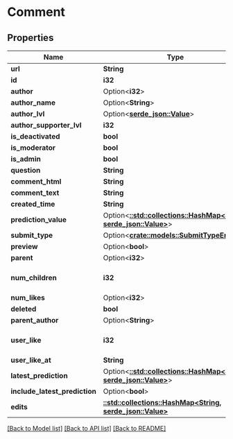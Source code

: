 # Comment

## Properties

Name | Type | Description | Notes
------------ | ------------- | ------------- | -------------
**url** | **String** |  | [readonly]
**id** | **i32** |  | [readonly]
**author** | Option<**i32**> |  | [readonly]
**author_name** | Option<**String**> |  | [readonly]
**author_lvl** | Option<[**serde_json::Value**](.md)> |  | [readonly]
**author_supporter_lvl** | **i32** |  | [readonly]
**is_deactivated** | **bool** |  | [readonly]
**is_moderator** | **bool** |  | [readonly]
**is_admin** | **bool** |  | [readonly]
**question** | **String** |  | 
**comment_html** | **String** |  | [readonly]
**comment_text** | **String** |  | 
**created_time** | **String** |  | [readonly]
**prediction_value** | Option<[**::std::collections::HashMap<String, serde_json::Value>**](serde_json::Value.md)> |  | [readonly]
**submit_type** | Option<[**crate::models::SubmitTypeEnum**](SubmitTypeEnum.md)> |  | [optional]
**preview** | Option<**bool**> |  | [optional]
**parent** | Option<**i32**> |  | [optional]
**num_children** | **i32** |  | [readonly][default to 0]
**num_likes** | Option<**i32**> |  | [readonly]
**deleted** | **bool** |  | [readonly]
**parent_author** | Option<**String**> |  | [readonly]
**user_like** | **i32** |  | [readonly][default to 0]
**user_like_at** | **String** |  | [readonly]
**latest_prediction** | Option<[**::std::collections::HashMap<String, serde_json::Value>**](serde_json::Value.md)> |  | [optional]
**include_latest_prediction** | Option<**bool**> |  | [optional]
**edits** | [**::std::collections::HashMap<String, serde_json::Value>**](serde_json::Value.md) |  | [readonly]

[[Back to Model list]](../README.md#documentation-for-models) [[Back to API list]](../README.md#documentation-for-api-endpoints) [[Back to README]](../README.md)


